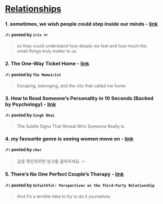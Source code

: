 
<h1><a href=https://medium.com/tag/relationships/recommended target="_blank" rel="noopener noreferrer">Relationships</a></h1>
<h3>1. sometimes, we wish people could step inside our minds - <a href="https://medium.com/@fyoaeuriz/sometimes-we-wish-people-could-step-inside-our-minds-8cd9b4a453c7" target="_blank" rel="noopener noreferrer">link</a></h3>

✍️ **posted by `iris ୨୧`**

<blockquote>so they could understand how deeply we feel and how much the small things truly matter to us</blockquote>

<h3>2. The One-Way Ticket Home - <a href="https://medium.com/the-memoirist/the-one-way-ticket-home-28f2244fadef" target="_blank" rel="noopener noreferrer">link</a></h3>

✍️ **posted by `The Memoirist`**

<blockquote>Escaping, belonging, and the city that called me home</blockquote>

<h3>3. How to Read Someone’s Personality in 10 Seconds (Backed by Psychology) - <a href="https://medium.com/@pgadityasingh/how-to-read-someones-personality-in-10-seconds-backed-by-psychology-a398af0fa8a2" target="_blank" rel="noopener noreferrer">link</a></h3>

✍️ **posted by `Singh Bhai`**

<blockquote>The Subtle Signs That Reveal Who Someone Really Is.</blockquote>

<h3>4. my favourite genre is seeing women move on - <a href="https://medium.com/@cherylkoo/my-favourite-genre-is-seeing-women-move-on-8cf01661f4ad" target="_blank" rel="noopener noreferrer">link</a></h3>

✍️ **posted by `cher`**

<blockquote>글을 확인하려면 링크를 클릭하세요. ⌲</blockquote>

<h3>5. There’s No One Perfect Couple’s Therapy - <a href="https://medium.com/unfaithful-perspectives-on-the-third-party/theres-no-one-perfect-couple-s-therapy-0a16627e5569" target="_blank" rel="noopener noreferrer">link</a></h3>

✍️ **posted by `Unfaithful: Perspectives on the Third-Party Relationship`**

<blockquote>And it’s a terrible idea to try to do it yourselves</blockquote>

